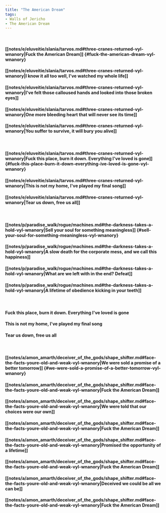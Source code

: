 ```yaml
---
title: "The American Dream"
tags:
- Walls of Jericho
- The American Dream
---
```

&nbsp;
#### [[notes/e/eluveitie/slania/tarvos.md#three-cranes-returned-vyl-wnanory|Fuck the American Dream]] {#fuck-the-american-dream-vyl-wnanory}
#### [[notes/e/eluveitie/slania/tarvos.md#three-cranes-returned-vyl-wnanory|I know it all too well, I've watched my whole life]]
#### [[notes/e/eluveitie/slania/tarvos.md#three-cranes-returned-vyl-wnanory|I've felt those calloused hands and looked into those broken eyes]]
#### [[notes/e/eluveitie/slania/tarvos.md#three-cranes-returned-vyl-wnanory|One more bleeding heart that will never see its time]]
#### [[notes/e/eluveitie/slania/tarvos.md#three-cranes-returned-vyl-wnanory|You suffer to survive, it will bury you alive]]
&nbsp;
#### [[notes/e/eluveitie/slania/tarvos.md#three-cranes-returned-vyl-wnanory|Fuck this place, burn it down. Everything I've loved is gone]] {#fuck-this-place-burn-it-down-everything-ive-loved-is-gone-vyl-wnanory}
#### [[notes/e/eluveitie/slania/tarvos.md#three-cranes-returned-vyl-wnanory|This is not my home, I've played my final song]]
#### [[notes/e/eluveitie/slania/tarvos.md#three-cranes-returned-vyl-wnanory|Tear us down, free us all]]
&nbsp;
#### [[notes/p/paradise_walk/rogue/machines.md#the-darkness-takes-a-hold-vyl-wnanory|Sell your soul for something meaningless]] {#sell-your-soul-for-something-meaningless-vyl-wnanory}
#### [[notes/p/paradise_walk/rogue/machines.md#the-darkness-takes-a-hold-vyl-wnanory|A slow death for the corporate mess, and we call this happiness]]
#### [[notes/p/paradise_walk/rogue/machines.md#the-darkness-takes-a-hold-vyl-wnanory|What are we left with in the end? Defeat]]
#### [[notes/p/paradise_walk/rogue/machines.md#the-darkness-takes-a-hold-vyl-wnanory|A lifetime of obedience kicking in your teeth]]
&nbsp;
#### Fuck this place, burn it down. Everything I've loved is gone
#### This is not my home, I've played my final song
#### Tear us down, free us all
&nbsp;
#### [[notes/a/amon_amarth/deceiver_of_the_gods/shape_shifter.md#face-the-facts-youre-old-and-weak-vyl-wnanory|We were sold a promise of a better tomorrow]] {#we-were-sold-a-promise-of-a-better-tomorrow-vyl-wnanory}
#### [[notes/a/amon_amarth/deceiver_of_the_gods/shape_shifter.md#face-the-facts-youre-old-and-weak-vyl-wnanory|Fuck the American Dream]]
#### [[notes/a/amon_amarth/deceiver_of_the_gods/shape_shifter.md#face-the-facts-youre-old-and-weak-vyl-wnanory|We were told that our choices were our own]]
#### [[notes/a/amon_amarth/deceiver_of_the_gods/shape_shifter.md#face-the-facts-youre-old-and-weak-vyl-wnanory|Fuck the American Dream]]
#### [[notes/a/amon_amarth/deceiver_of_the_gods/shape_shifter.md#face-the-facts-youre-old-and-weak-vyl-wnanory|Promised the opportunity of a lifetime]]
#### [[notes/a/amon_amarth/deceiver_of_the_gods/shape_shifter.md#face-the-facts-youre-old-and-weak-vyl-wnanory|Fuck the American Dream]]
#### [[notes/a/amon_amarth/deceiver_of_the_gods/shape_shifter.md#face-the-facts-youre-old-and-weak-vyl-wnanory|Deceived we could be all we can be]]
#### [[notes/a/amon_amarth/deceiver_of_the_gods/shape_shifter.md#face-the-facts-youre-old-and-weak-vyl-wnanory|Fuck the American Dream]]
